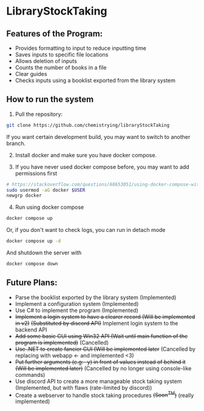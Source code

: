 # LibraryStockTaking

## Features of the Program:  
* Provides formatting to input to reduce inputting time
* Saves inputs to specific file locations
* Allows deletion of inputs
* Counts the number of books in a file
* Clear guides
* Checks inputs using a booklist exported from the library system  

## How to run the system
1. Pull the repository:
```sh
git clone https://github.com/chemistrying/libraryStockTaking
```
If you want certain development build, you may want to switch to another branch.

2. Install docker and make sure you have docker compose.

3. If you have never used docker compose before, you may want to add permissions first
```sh
# https://stackoverflow.com/questions/68653051/using-docker-compose-without-sudo-doesnt-work
sudo usermod -aG docker $USER
newgrp docker
```
4. Run using docker compose
```sh
docker compose up
```
Or, if you don't want to check logs, you can run in detach mode
```sh
docker compose up -d
```
And shutdown the server with
```sh
docker compose down
```
  
## Future Plans:
* Parse the booklist exported by the library system (Implemented)
* Implement a configuration system (Implemented)
* Use C# to implement the program (Implemented)
* ~~Implement a login system to have a clearer record (Will be implemented in v2)~~ ~~(Substituted by discord API)~~ Implement login system to the backend API
* ~~Add some basic GUI using Win32 API (Wait until main function of the program is implemented)~~ (Cancelled)
* ~~Use .NET to create fancier GUI (Will be implemented later~~ (Cancelled by replacing with webapp <- and implemented <3)
* ~~Put further arguments (e.g: -y) in front of values instead of behind it (Will be implemented later)~~ (Cancelled by no longer using console-like commands)
* Use discord API to create a more manageable stock taking system (Implemented, but with flaws (rate-limited by discord))
* Create a webserver to handle stock taking procedures ~~($\text{Soon}^{\text{TM}}$)~~ (really implemented)
